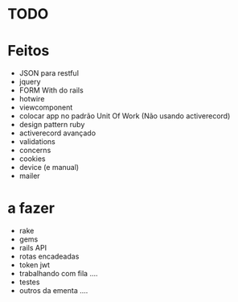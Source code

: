 # TODO

# Feitos
- JSON para restful
- jquery
- FORM With do rails
- hotwire
- viewcomponent
- colocar app no padrão Unit Of Work (Não usando activerecord)
- design pattern ruby
- activerecord avançado
- validations
- concerns
- cookies
- device (e manual)
- mailer

# a fazer
- rake
- gems
- rails API
- rotas encadeadas
- token jwt
- trabalhando com fila .... 
- testes
- outros da ementa ....

